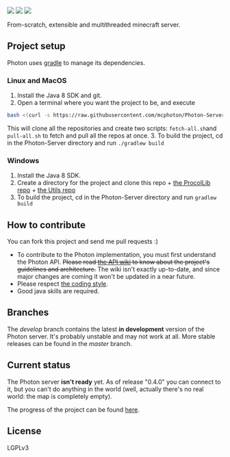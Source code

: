 [![](https://img.shields.io/badge/next%20version-0.5.0-yellow.svg)](https://github.com/mcphoton/Photon-Server/projects/1)
[![](https://img.shields.io/badge/progress-60%25-yellow.svg)](https://github.com/mcphoton/Photon-Server/projects/1)
[![](https://img.shields.io/badge/discord-join%20chat!-7289DA.svg)](https://discord.gg/vWYembz)

From-scratch, extensible and multithreaded minecraft server.

## Project setup
Photon uses [gradle](http://gradle.org) to manage its dependencies.

### Linux and MacOS
1. Install the Java 8 SDK and git.
2. Open a terminal where you want the project to be, and execute
```bash
bash <(curl -s https://raw.githubusercontent.com/mcphoton/Photon-Server/scala-rewrite/setup.sh)
```
This will clone all the repositories and create two scripts: `fetch-all.sh`and `pull-all.sh` to fetch and pull all the repos at once.
3. To build the project, cd in the Photon-Server directory and run `./gradlew build`

### Windows
1. Install the Java 8 SDK.
2. Create a directory for the project and clone this repo + [the ProcolLib repo](https://github.com/mcphoton/Photon-ProtocolLib) + [the Utils repo](https://github.com/mcphoton/Utils)
3. To build the project, cd in the Photon-Server directory and run `gradlew build`

## How to contribute
You can fork this project and send me pull requests :)
* To contribute to the Photon implementation, you must first understand the Photon API. ~~Please read [the API wiki](https://github.com/mcphoton/Photon-API/wiki) to know about the project's guidelines and architecture.~~ The wiki isn't exactly up-to-date, and since major changes are coming it won't be updated in a near future.
* Please respect [the coding style](https://github.com/mcphoton/Photon-Server/blob/develop/Coding%20Style.md).
* Good java skills are required.

## Branches
The *develop* branch contains the latest **in development** version of the Photon server. It's probably unstable and may not work at all. More stable releases can be found in the *master* branch.

## Current status
The Photon server **isn't ready** yet. As of release "0.4.0" you can connect to it, but you can't do anything in the world (well, actually there's no real world: the map is completely empty).

The progress of the project can be found [here](https://github.com/mcphoton/Photon-Server/projects/1).

## License
LGPLv3